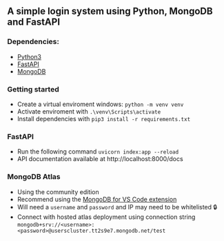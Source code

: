 ## A simple login system using Python, MongoDB and FastAPI

### Dependencies:
* [Python3]
* [FastAPI]
* [MongoDB]

### Getting started


* Create a virtual enviroment
windows: `python -m venv venv`
* Activate enviroment with
`.\venv\Scripts\activate`
* Install dependencies with
`pip3 install -r requirements.txt`

### FastAPI

* Run the following command `uvicorn index:app --reload` 
* API documentation available at http://localhost:8000/docs

### MongoDB Atlas
* Using the community edition
* Recommend using the [MongoDB for VS Code extension]
* Will need a `username` and `password` and IP may need to be whitelisted :lock:
* Connect with hosted atlas deployment using connection string `mongodb+srv://<username>:<password>@userscluster.tt2s9e7.mongodb.net/test`


[FastAPI]: <https://fastapi.tiangolo.com>
[MongoDB]: <https://mongodb.com/try/download/community>
[MongoDB for VS Code extension]: <https://marketplace.visualstudio.com/items?itemName=mongodb.mongodb-vscode>
[Python3]: <https://www.python.org/downloads/release/python-3100/>



